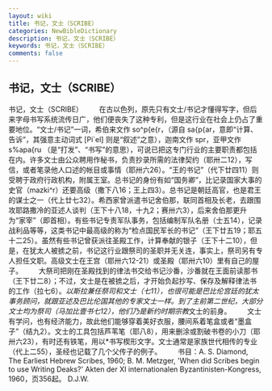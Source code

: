 ```yaml
---
layout: wiki
title: 书记，文士（SCRIBE）
categories: NewBibleDictionary
description: 书记，文士（SCRIBE）
keywords: 书记，文士（SCRIBE）
comments: false
---
```


## 书记，文士（SCRIBE）



书记，文士（SCRIBE）
　　在古以色列，原先只有文士/书记才懂得写字，但后来字母书写系统流传日广，他们便丧失了这种专利，但是这行业在社会上仍占了重要地位。“文士/书记”一词，希伯来文作 so^p{e{r，（源自 sa{p{ar，意即“计算、告诉”，其强意主动词式 [Pi`el] 则是“叙述”之意），迦南文作 spr，亚甲文作 s%apa{ru （是“打发”、“书写”的意思），可说已把这专门行业的主要职责都包括在内。许多文士由公众聘用作秘书，负责抄录所需的法律契约（耶卅二12），写信，或者笔录他人口述的帐目或事情（耶卅六26）。“王的书记”（代下廿四11）则受聘于政府行政机构，附属王室。总书记的身份有如“国务卿”，比记录国家大事的史官（mazki^r）还要高级（撒下八16；王上四3）。总书记是朝廷高官，也是君王的谋士之一（代上廿七32）。希西家曾派遣书记舍伯那，联同首相及长老，去跟围攻耶路撒冷的亚述人谈判（王下十八18，十九2；赛卅六3），后来舍伯那更升为“家宰”（即首相）。有些书记专责军队事务，包括编制军队名册（士五14），记录战利品等等，这类书记中最高级的称为“检点国民军长的书记”（王下廿五19；耶五十二25）。虽然有些书记曾获派往圣殿工作，计算奉献的银子（王下十二10），但是，在犹太人被掳之前，书记这行业跟祭司的圣职并无关连，事实上，祭司另有专人担任文职。高级文士在王宫（耶卅六12-21）或圣殿（耶卅六10）里有自己的屋子。
　　大祭司把刚在圣殿找到的律法书交给书记沙番，沙番就在王面前读那书（王下廿二8）；不过，文士是在被掳之后，才开始负起抄写、保存及解释律法书的工作（拉七6）。*以斯拉兼任祭司和文士（七11），也很可能是巴比伦宫廷的犹太事务顾问，就跟亚述及巴比伦国其他的专家文士一样。到了主前第二世纪，大部分文士均为祭司（马加比壹书七12），他们乃是新约时期宗教*文士的前身。
　　文士有学问，也有经济能力，故此他们能够穿着美好衣服，腰间系着笔盒或者“墨盒子”（结九2）。文士的工具包括芦苇笔（耶八8），用来删涂或割破书卷的小刀（耶卅六23），有时还有铁笔，用以*书写楔形文字。文士通常是家族世代相传的专业（代上二55），圣经也记载了几个父传子的例子。
　　书目：A. S. Diamond, The Earliest Hebrew Scribes, 1960; B. M.
Metzger, 'When did Scribes begin to use Writing Deaks?' Akten der XI internationalen Byzantinisten-Kongress, 1960，页356起。
D.J.W.




